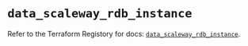 # `data_scaleway_rdb_instance`

Refer to the Terraform Registory for docs: [`data_scaleway_rdb_instance`](https://registry.terraform.io/providers/scaleway/scaleway/2.27.0/docs/data-sources/rdb_instance).
